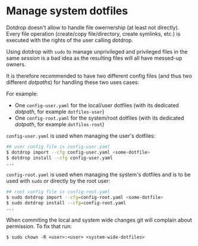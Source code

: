 # Manage system dotfiles

Dotdrop doesn't allow to handle file owernership (at least not directly). Every file operation (create/copy file/directory, create symlinks, etc.) is executed with the rights of the user calling dotdrop.

Using dotdrop with `sudo` to manage unprivileged and privileged files in the same *session* is a bad idea as the resulting files will all have messed-up owners.

It is therefore recommended to have two different config files (and thus two different *dotpath*s)
for handling these two uses cases:

For example:

* One `config-user.yaml` for the local/user dotfiles (with its dedicated *dotpath*, for example `dotfiles-user`)
* One `config-root.yaml` for the system/root dotfiles (with its dedicated *dotpath*, for example `dotfiles-root`)

`config-user.yaml` is used when managing the user's dotfiles:
```bash
## user config file is config-user.yaml
$ dotdrop import --cfg config-user.yaml <some-dotfile>
$ dotdrop install --cfg config-user.yaml
...
```

`config-root.yaml` is used when managing the system's dotfiles and is to be used with `sudo` or directly by the root user:
```bash
## root config file is config-root.yaml
$ sudo dotdrop import --cfg=config-root.yaml <some-dotfile>
$ sudo dotdrop install --cfg=config-root.yaml
...
```

When commiting the local and system wide changes git will complain about permission. To fix that run:
```
$ sudo chown -R <user>:<user> <system-wide-dotfiles>
```
